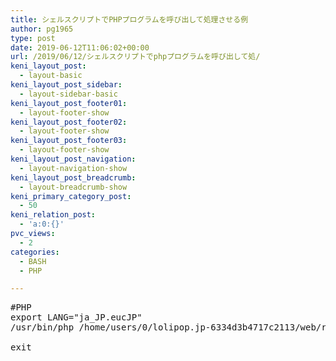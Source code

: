 ```yaml
---
title: シェルスクリプトでPHPプログラムを呼び出して処理させる例
author: pg1965
type: post
date: 2019-06-12T11:06:02+00:00
url: /2019/06/12/シェルスクリプトでphpプログラムを呼び出して処/
keni_layout_post:
  - layout-basic
keni_layout_post_sidebar:
  - layout-sidebar-basic
keni_layout_post_footer01:
  - layout-footer-show
keni_layout_post_footer02:
  - layout-footer-show
keni_layout_post_footer03:
  - layout-footer-show
keni_layout_post_navigation:
  - layout-navigation-show
keni_layout_post_breadcrumb:
  - layout-breadcrumb-show
keni_primary_category_post:
  - 50
keni_relation_post:
  - 'a:0:{}'
pvc_views:
  - 2
categories:
  - BASH
  - PHP

---
```

<pre class="lang:vim decode:true ">#PHP
export LANG="ja_JP.eucJP"
/usr/bin/php /home/users/0/lolipop.jp-6334d3b4717c2113/web/radys_fassion_rss_tb.php

exit</pre>

&nbsp;